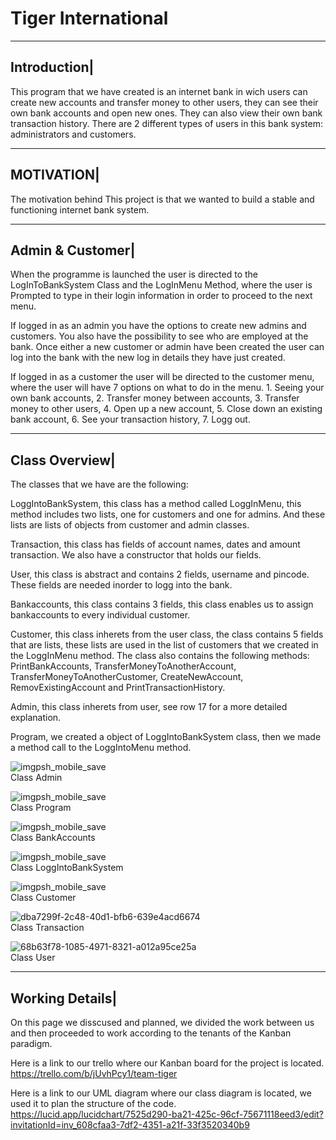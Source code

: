 # Tiger International
-------------
Introduction|
-------------
This program that we have created is an internet bank in wich users can create new accounts and transfer money to other users, they can see their own bank accounts and open new ones. They can also view their own bank transaction history. There are 2 different types of users in this bank system: administrators and customers.

-----------
MOTIVATION|
-----------
The motivation behind This project is that we wanted to build a stable and functioning internet bank system.

-----------------
Admin & Customer|
-----------------
When the programme is launched the user is directed to the LogInToBankSystem Class and the LogInMenu Method, where the user is Prompted to type in their login information in order to proceed to the next menu.

If logged in as an admin you have the options to create new admins and customers. You also have the possibility to see who are employed at the bank. Once either a new customer or admin have been created the user can log into the bank with the new log in details they have just created.

If logged in as a customer the user will be directed to the customer menu, where the user will have 7 options on what to do in the menu. 1. Seeing your own bank accounts, 2. Transfer money between accounts, 3. Transfer money to other users, 4. Open up a new account, 5. Close down an existing bank account, 6. See your transaction history, 7. Logg out.

---------------
Class Overview|
---------------
The classes that we have are the following:

LoggIntoBankSystem, this class has a method called LoggInMenu, this method includes two lists, one for customers and one for admins. And these lists are lists of objects from customer and admin classes. 

Transaction, this class has fields of account names, dates and amount transaction. We also have a constructor that holds our fields.

User, this class is abstract and contains 2 fields, username and pincode. These fields are needed inorder to logg into the bank.

Bankaccounts, this class contains 3 fields, this class enables us to assign bankaccounts to every individual customer.

Customer, this class inherets from the user class, the class contains 5 fields that are lists, these lists are used in the list of customers that we created in the LoggInMenu method. The class also contains the following methods: PrintBankAccounts, TransferMoneyToAnotherAccount, TransferMoneyToAnotherCustomer, CreateNewAccount, RemovExistingAccount and PrintTransactionHistory.

Admin, this class inherets from user, see row 17 for a more detailed explanation.

Program, we created a object of LoggIntoBankSystem class, then we made a method call to the LoggIntoMenu method.


![imgpsh_mobile_save](https://user-images.githubusercontent.com/91311241/146205838-519c727d-1a33-483f-ace1-3f293ee519bd.jpg)  
Class Admin

![imgpsh_mobile_save](https://user-images.githubusercontent.com/91311241/146206050-dd7dac4b-5ebe-41c3-9f16-bc4b58a9245a.jpg)  
Class Program

![imgpsh_mobile_save](https://user-images.githubusercontent.com/91311241/146206156-5908d6fc-bd50-4faf-9df2-1b50d313923f.jpg)  
 Class BankAccounts
 
![imgpsh_mobile_save](https://user-images.githubusercontent.com/91311241/146206260-6e26c94f-254c-400f-882d-86df3ee0bde5.jpg)  
Class LoggIntoBankSystem

![imgpsh_mobile_save](https://user-images.githubusercontent.com/91311241/146207104-9779c745-0289-4fd8-993c-8e4650cb8d59.jpg)  
 Class Customer
 
![dba7299f-2c48-40d1-bfb6-639e4acd6674](https://user-images.githubusercontent.com/91311241/146208093-9f6355cd-9970-4852-ae91-a9eb2b4b481c.jpg)  
Class Transaction

![68b63f78-1085-4971-8321-a012a95ce25a](https://user-images.githubusercontent.com/91311241/146208135-eb578618-31c0-4739-b0eb-1f0c54360cb9.jpg)  
Class User

----------------
Working Details|
----------------
On this page we disscused and planned, we divided the work between us and then proceeded to work according to the tenants of the Kanban paradigm.

Here is a link to our trello where our Kanban board for the project is located.
https://trello.com/b/jUvhPcy1/team-tiger

Here is a link to our UML diagram where our class diagram is located, we used it to plan the structure of the code.
https://lucid.app/lucidchart/7525d290-ba21-425c-96cf-75671118eed3/edit?invitationId=inv_608cfaa3-7df2-4351-a21f-33f3520340b9



